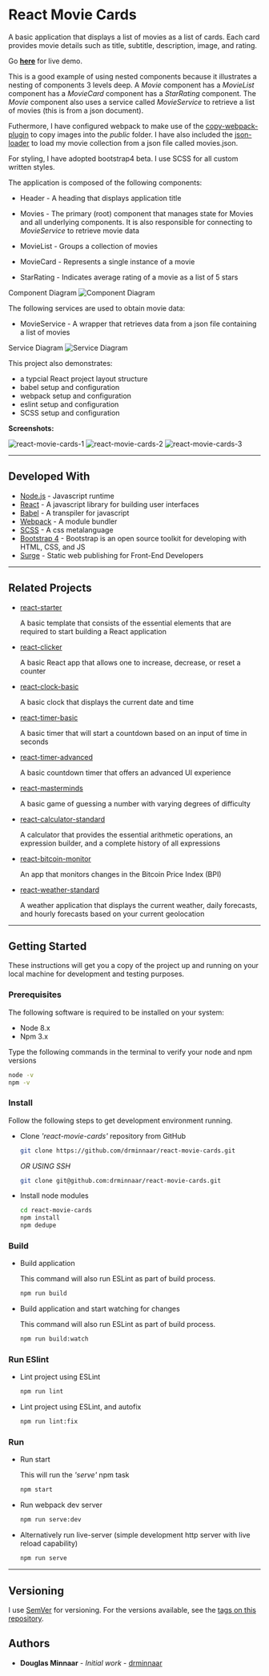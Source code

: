 # React Movie Cards

A basic application that displays a list of movies as a list of cards. Each card provides movie details such as title, subtitle, description, image, and rating.

Go **[here](http://react-movie-cards.drminnaar.me/)** for live demo.

This is a good example of using nested components because it illustrates a nesting of components 3 levels deep. A _Movie_ component has a _MovieList_ component has a _MovieCard_ component has a _StarRating_ component. The _Movie_ component also uses a service called _MovieService_ to retrieve a list of movies (this is from a json document).

Futhermore, I have configured webpack to make use of the [copy-webpack-plugin](https://www.npmjs.com/package/copy-webpack-plugin) to copy images into the _public_ folder. I have also included the [json-loader](https://www.npmjs.com/package/json-loader) to load my movie collection from a json file called movies.json.

For styling, I have adopted bootstrap4 beta. I use SCSS for all custom written styles.

The application is composed of the following components:

* Header - A heading that displays application title

* Movies - The primary (root) component that manages state for Movies and all underlying components. It is also responsible for connecting to _MovieService_ to retrieve movie data

* MovieList - Groups a collection of movies

* MovieCard - Represents a single instance of a movie

* StarRating - Indicates average rating of a movie as a list of 5 stars

Component Diagram
![Component Diagram](https://user-images.githubusercontent.com/33935506/34461060-3526427a-ee29-11e7-8e1c-03f91507c184.png)

The following services are used to obtain movie data:

* MovieService - A wrapper that retrieves data from a json file containing a list of movies

Service Diagram
![Service Diagram](https://user-images.githubusercontent.com/33935506/34461059-34f6e87c-ee29-11e7-9678-848e3e3ffee9.png)

This project also demonstrates:

* a typcial React project layout structure
* babel setup and configuration
* webpack setup and configuration
* eslint setup and configuration
* SCSS setup and configuration

**Screenshots:**

![react-movie-cards-1](https://user-images.githubusercontent.com/33935506/33792483-dc335206-dca9-11e7-8f5d-420dc2ce262d.PNG)
![react-movie-cards-2](https://user-images.githubusercontent.com/33935506/33792484-dc73ffc2-dca9-11e7-91a7-829f6df41648.PNG)
![react-movie-cards-3](https://user-images.githubusercontent.com/33935506/33792485-dcb96fda-dca9-11e7-96fd-6c26435d94ce.PNG)

---

## Developed With

* [Node.js](https://nodejs.org/en/) - Javascript runtime
* [React](https://reactjs.org/) - A javascript library for building user interfaces
* [Babel](https://babeljs.io/) - A transpiler for javascript
* [Webpack](https://webpack.js.org/) - A module bundler
* [SCSS](http://sass-lang.com/) - A css metalanguage
* [Bootstrap 4](https://getbootstrap.com/) - Bootstrap is an open source toolkit for developing with HTML, CSS, and JS
* [Surge] - Static web publishing for Front-End Developers

---

## Related Projects

* [react-starter]

  A basic template that consists of the essential elements that are required to start building a React application

* [react-clicker]

  A basic React app that allows one to increase, decrease, or reset a counter

* [react-clock-basic]

  A basic clock that displays the current date and time

* [react-timer-basic]

  A basic timer that will start a countdown based on an input of time in seconds

* [react-timer-advanced]

   A basic countdown timer that offers an advanced UI experience

* [react-masterminds]

  A basic game of guessing a number with varying degrees of difficulty

* [react-calculator-standard]

  A calculator that provides the essential arithmetic operations, an expression builder, and a complete history of all expressions

* [react-bitcoin-monitor]

  An app that monitors changes in the Bitcoin Price Index (BPI)

* [react-weather-standard]

  A weather application that displays the current weather, daily forecasts, and hourly forecasts based on your current geolocation

---

## Getting Started

These instructions will get you a copy of the project up and running on your local machine for development and testing purposes.

### Prerequisites

The following software is required to be installed on your system:

* Node 8.x
* Npm 3.x

Type the following commands in the terminal to verify your node and npm versions

```bash
node -v
npm -v
```

### Install

Follow the following steps to get development environment running.

* Clone _'react-movie-cards'_ repository from GitHub

  ```bash
  git clone https://github.com/drminnaar/react-movie-cards.git
  ```

   _OR USING SSH_

  ```bash
  git clone git@github.com:drminnaar/react-movie-cards.git
  ```

* Install node modules

   ```bash
   cd react-movie-cards
   npm install
   npm dedupe
   ```

### Build

* Build application

  This command will also run ESLint as part of build process.

  ```bash
  npm run build
  ```

* Build application and start watching for changes

  This command will also run ESLint as part of build process.

  ```bash
  npm run build:watch
  ```

### Run ESlint

* Lint project using ESLint

  ```bash
  npm run lint
  ```

* Lint project using ESLint, and autofix

  ```bash
  npm run lint:fix
  ```

### Run

* Run start

  This will run the _'serve'_ npm task

  ```bash
  npm start
  ```

* Run webpack dev server

  ```bash
  npm run serve:dev
  ```

* Alternatively run live-server (simple development http server with live reload capability)

  ```bash
  npm run serve
  ```

---

## Versioning

I use [SemVer](http://semver.org/) for versioning. For the versions available, see the [tags on this repository](https://github.com/drminnaar/react-movie-cards/tags).

## Authors

* **Douglas Minnaar** - *Initial work* - [drminnaar](https://github.com/drminnaar)

[Surge]: https://surge.sh/
[react-starter]: https://github.com/drminnaar/react-starter
[react-clicker]: https://github.com/drminnaar/react-clicker
[react-clock-basic]: https://github.com/drminnaar/react-clock-basic
[react-timer-basic]: https://github.com/drminnaar/react-timer-basic
[react-timer-advanced]: https://github.com/drminnaar/react-timer-advanced
[react-masterminds]: https://github.com/drminnaar/react-masterminds
[react-movie-cards]: https://github.com/drminnaar/react-movie-cards
[react-calculator-standard]: https://github.com/drminnaar/react-calculator-standard
[react-bitcoin-monitor]: https://github.com/drminnaar/react-bitcoin-monitor
[react-weather-standard]: https://github.com/drminnaar/react-weather-standard
